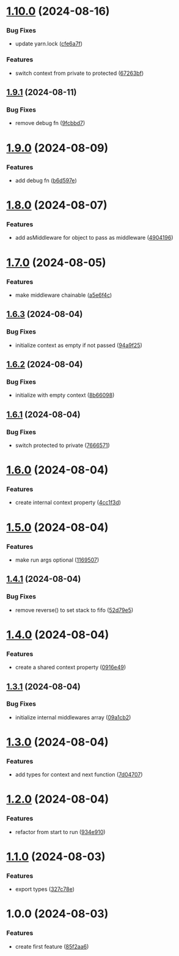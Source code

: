 # [1.10.0](https://github.com/hive-o/middleware/compare/middleware-v1.9.1...middleware-v1.10.0) (2024-08-16)


### Bug Fixes

* update yarn.lock ([cfe6a7f](https://github.com/hive-o/middleware/commit/cfe6a7f7c06ce903092469e94eac3ba9b72fd9e7))


### Features

* switch context from private to protected ([67263bf](https://github.com/hive-o/middleware/commit/67263bfd392ef0a5e8f7baf3f7714932bccb68b7))

## [1.9.1](https://github.com/hive-o/middleware/compare/middleware-v1.9.0...middleware-v1.9.1) (2024-08-11)


### Bug Fixes

* remove debug fn ([9fcbbd7](https://github.com/hive-o/middleware/commit/9fcbbd7e27818aa264988d403ce2f0b57f718626))

# [1.9.0](https://github.com/hive-o/middleware/compare/middleware-v1.8.0...middleware-v1.9.0) (2024-08-09)


### Features

* add debug fn ([b6d597e](https://github.com/hive-o/middleware/commit/b6d597ebd1a66eaf8dc61ecd3957383d114ecb94))

# [1.8.0](https://github.com/hive-o/middleware/compare/middleware-v1.7.0...middleware-v1.8.0) (2024-08-07)


### Features

* add asMiddleware for object to pass as middleware ([4904196](https://github.com/hive-o/middleware/commit/4904196a79d2aad142a39181084ef152c5f70782))

# [1.7.0](https://github.com/hive-o/middleware/compare/middleware-v1.6.3...middleware-v1.7.0) (2024-08-05)


### Features

* make middleware chainable ([a5e6f4c](https://github.com/hive-o/middleware/commit/a5e6f4c7028ade17ba96ff9bc0fc356693497322))

## [1.6.3](https://github.com/hive-o/middleware/compare/middleware-v1.6.2...middleware-v1.6.3) (2024-08-04)


### Bug Fixes

* initialize context as empty if not passed ([94a9f25](https://github.com/hive-o/middleware/commit/94a9f251e493a55ee346498da4d0a761a230c698))

## [1.6.2](https://github.com/hive-o/middleware/compare/middleware-v1.6.1...middleware-v1.6.2) (2024-08-04)


### Bug Fixes

* initialize with empty context ([8b66098](https://github.com/hive-o/middleware/commit/8b660980a8c3658baefcc6b00728e0670521f42d))

## [1.6.1](https://github.com/hive-o/middleware/compare/middleware-v1.6.0...middleware-v1.6.1) (2024-08-04)


### Bug Fixes

* switch protected to private ([7666571](https://github.com/hive-o/middleware/commit/7666571e451262789b7f0f2b085144aa8924c400))

# [1.6.0](https://github.com/hive-o/middleware/compare/middleware-v1.5.0...middleware-v1.6.0) (2024-08-04)


### Features

* create internal context property ([4cc1f3d](https://github.com/hive-o/middleware/commit/4cc1f3d4038f162018f858cc6ca1d7002c045064))

# [1.5.0](https://github.com/hive-o/middleware/compare/middleware-v1.4.1...middleware-v1.5.0) (2024-08-04)


### Features

* make run args optional ([1169507](https://github.com/hive-o/middleware/commit/1169507e8aadf49478824008336b7779285a4c7a))

## [1.4.1](https://github.com/hive-o/middleware/compare/middleware-v1.4.0...middleware-v1.4.1) (2024-08-04)


### Bug Fixes

* remove reverse() to set stack to fifo ([52d79e5](https://github.com/hive-o/middleware/commit/52d79e589ab191e00e8e4081fc5d6cec34230aa8))

# [1.4.0](https://github.com/hive-o/middleware/compare/middleware-v1.3.1...middleware-v1.4.0) (2024-08-04)


### Features

* create a shared context property ([0916e49](https://github.com/hive-o/middleware/commit/0916e49ff442338aab9796a93ff97874501111a3))

## [1.3.1](https://github.com/hive-o/middleware/compare/middleware-v1.3.0...middleware-v1.3.1) (2024-08-04)


### Bug Fixes

* initialize internal middlewares array ([09a1cb2](https://github.com/hive-o/middleware/commit/09a1cb259b7b56f24adde65208979c586e22d51c))

# [1.3.0](https://github.com/hive-o/middleware/compare/middleware-v1.2.0...middleware-v1.3.0) (2024-08-04)


### Features

* add types for context and next function ([7d04707](https://github.com/hive-o/middleware/commit/7d047072742e786494b6a633d2275d84746f97cd))

# [1.2.0](https://github.com/hive-o/middleware/compare/middleware-v1.1.0...middleware-v1.2.0) (2024-08-04)


### Features

* refactor from start to run ([934e910](https://github.com/hive-o/middleware/commit/934e910328dc8c742106ae9b30254355c66c2438))

# [1.1.0](https://github.com/hive-o/middleware/compare/middleware-v1.0.0...middleware-v1.1.0) (2024-08-03)


### Features

* export types ([327c78e](https://github.com/hive-o/middleware/commit/327c78ea41c89a0e66e4abe2ff5ed71a1e4734bb))

# 1.0.0 (2024-08-03)


### Features

* create first feature ([85f2aa6](https://github.com/hive-o/middleware/commit/85f2aa6d9bac89d213b6bcee0e75703c4aaa77f5))
